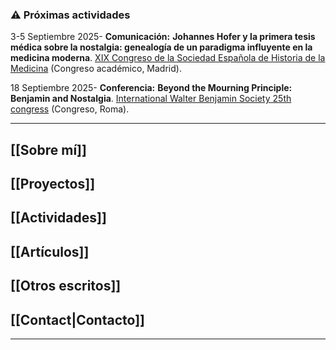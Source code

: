 ### ⚠️ Próximas actividades

3-5 Septiembre 2025- **Comunicación:** **Johannes Hofer y la primera tesis médica sobre la nostalgia: genealogía de un paradigma influyente en la medicina moderna**. [XIX Congreso de la Sociedad Española de Historia de la Medicina](https://xixcongresosehm.wordpress.com/) (Congreso académico, Madrid).

18 Septiembre 2025- **Conferencia:** **Beyond the Mourning Principle: Benjamin and Nostalgia**.  [International Walter Benjamin Society 25th congress](http://walterbenjamin.info/event/cfp-iwbs-25-southern-benjamin-mourning-play-revolution/) (Congreso, Roma).

- - -
## [[Sobre mí]]

## [[Proyectos]]

## [[Actividades]]

## [[Artículos]]

## [[Otros escritos]]

## [[Contact|Contacto]]

- - -

